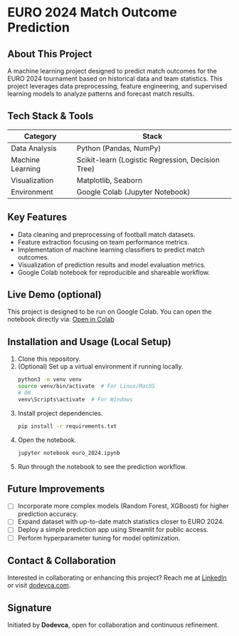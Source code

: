 # EURO 2024 Match Outcome Prediction

## About This Project
A machine learning project designed to predict match outcomes for the EURO 2024 tournament based on historical data and team statistics. This project leverages data preprocessing, feature engineering, and supervised learning models to analyze patterns and forecast match results.

## Tech Stack & Tools
| Category     | Stack                        |
|--------------|------------------------------|
| Data Analysis| Python (Pandas, NumPy)        |
| Machine Learning | Scikit-learn (Logistic Regression, Decision Tree) |
| Visualization | Matplotlib, Seaborn          |
| Environment  | Google Colab (Jupyter Notebook) |

## Key Features
- Data cleaning and preprocessing of football match datasets.
- Feature extraction focusing on team performance metrics.
- Implementation of machine learning classifiers to predict match outcomes.
- Visualization of prediction results and model evaluation metrics.
- Google Colab notebook for reproducible and shareable workflow.

## Live Demo (optional)
This project is designed to be run on Google Colab. You can open the notebook directly via:
[Open in Colab](https://colab.research.google.com/github/dodevca/euro-2024-prediction/blob/main/Big_Data_Final_Project.ipynb)

## Installation and Usage (Local Setup)
1. Clone this repository.
2. (Optional) Set up a virtual environment if running locally.
    ```bash
    python3 -m venv venv
    source venv/bin/activate  # For Linux/MacOS
    # OR
    venv\Scripts\activate  # For Windows
    ```
3. Install project dependencies.
    ```bash
    pip install -r requirements.txt
    ```
4. Open the notebook.
    ```bash
    jupyter notebook euro_2024.ipynb
    ```
5. Run through the notebook to see the prediction workflow.

## Future Improvements
- [ ] Incorporate more complex models (Random Forest, XGBoost) for higher prediction accuracy.
- [ ] Expand dataset with up-to-date match statistics closer to EURO 2024.
- [ ] Deploy a simple prediction app using Streamlit for public access.
- [ ] Perform hyperparameter tuning for model optimization.

## Contact & Collaboration
Interested in collaborating or enhancing this project?
Reach me at [LinkedIn](https://linkedin.com/in/dodevca) or visit [dodevca.com](https://dodevca.com).

## Signature
Initiated by **Dodevca**, open for collaboration and continuous refinement.
